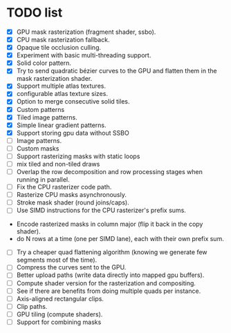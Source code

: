 # TODO list

 - [x] GPU mask rasterization (fragment shader, ssbo).
 - [x] CPU mask rasterization fallback.
 - [x] Opaque tile occlusion culling.
 - [x] Experiment with basic multi-threading support.
 - [x] Solid color pattern.
 - [x] Try to send quadratic bézier curves to the GPU and flatten them in the mask rasterization shader.
 - [x] Support multiple atlas textures.
 - [x] configurable atlas texture sizes.
 - [x] Option to merge consecutive solid tiles.
 - [x] Custom patterns
 - [x] Tiled image patterns.
 - [x] Simple linear gradient patterns.
 - [x] Support storing gpu data without SSBO
 - [ ] Image patterns.
 - [ ] Custom masks
 - [ ] Support rasterizing masks with static loops
 - [ ] mix tiled and non-tiled draws
 - [ ] Overlap the row decomposition and row processing stages when running in parallel.
 - [ ] Fix the CPU rasterizer code path.
 - [ ] Rasterize CPU masks asynchronously.
 - [ ] Stroke mask shader (round joins/caps).
 - [ ] Use SIMD instructions for the CPU rasterizer's prefix sums.
  - Encode rasterized masks in column major (flip it back in the copy shader).
  - do N rows at a time (one per SIMD lane), each with their own prefix sum.
 - [ ] Try a cheaper quad flattening algorithm (knowing we generate few segments most of the time).
 - [ ] Compress the curves sent to the GPU.
 - [ ] Better upload paths (write data directly into mapped gpu buffers).
 - [ ] Compute shader version for the rasterization and compositing.
 - [ ] See if there are benefits from doing multiple quads per instance.
 - [ ] Axis-aligned rectangular clips.
 - [ ] Clip paths.
 - [ ] GPU tiling (compute shaders).
 - [ ] Support for combining masks
